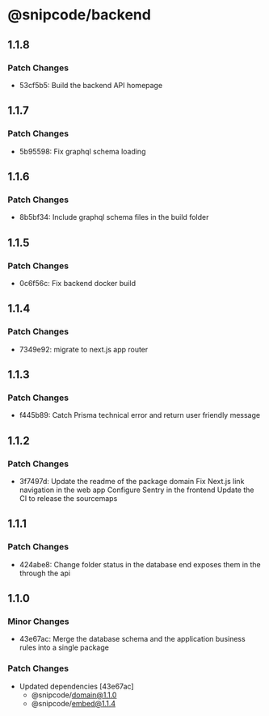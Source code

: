 # @snipcode/backend

## 1.1.8

### Patch Changes

- 53cf5b5: Build the backend API homepage

## 1.1.7

### Patch Changes

- 5b95598: Fix graphql schema loading

## 1.1.6

### Patch Changes

- 8b5bf34: Include graphql schema files in the build folder

## 1.1.5

### Patch Changes

- 0c6f56c: Fix backend docker build

## 1.1.4

### Patch Changes

- 7349e92: migrate to next.js app router

## 1.1.3

### Patch Changes

- f445b89: Catch Prisma technical error and return user friendly message

## 1.1.2

### Patch Changes

- 3f7497d: Update the readme of the package domain
  Fix Next.js link navigation in the web app
  Configure Sentry in the frontend
  Update the CI to release the sourcemaps

## 1.1.1

### Patch Changes

- 424abe8: Change folder status in the database end exposes them in the through the api

## 1.1.0

### Minor Changes

- 43e67ac: Merge the database schema and the application business rules into a single package

### Patch Changes

- Updated dependencies [43e67ac]
  - @snipcode/domain@1.1.0
  - @snipcode/embed@1.1.4
